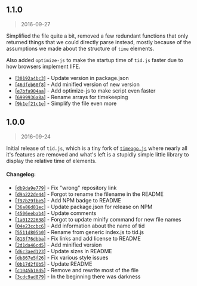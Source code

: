 <a name="1.1.0"></a>
## 1.1.0
> 2016-09-27

Simplified the file quite a bit, removed a few redundant functions that only
returned things that we could directly parse instead, mostly because of the
assumptions we made about the structure of `time` elements.

Also added `optimize-js` to make the startup time of `tid.js` faster due to how
browsers implement IIFE.

* [[`30192a4bc3`](https://github.com/sondr3/tid.js/commit/30192a4bc3)] - Update version in package.json
* [[`46dfeb60f8`](https://github.com/sondr3/tid.js/commit/46dfeb60f8)] - Add minified version of new version
* [[`e7bfa904aa`](https://github.com/sondr3/tid.js/commit/e7bfa904aa)] - Add optimize-js to make script even faster
* [[`6999936a8a`](https://github.com/sondr3/tid.js/commit/6999936a8a)] - Rename arrays for timekeeping
* [[`9b1ef21c1e`](https://github.com/sondr3/tid.js/commit/9b1ef21c1e)] - Simplify the file even more

<a name="1.0.0"></a>
## 1.0.0
> 2016-09-24

Initial release of `tid.js`, which is a tiny fork of
[`timeago.js`](https://github.com/hustcc/timeago.js) where nearly all it's
features are removed and what's left is a stupidly simple little library to
display the relative time of <time> elements.

#### Changelog:
* [[`db9da9e779`](https://github.com/sondr3/tid.js/commit/db9da9e779)] - Fix "wrong" repository link
* [[`d9a222de44`](https://github.com/sondr3/tid.js/commit/d9a222de44)] - Forgot to rename the filename in the README
* [[`f97b29fbe5`](https://github.com/sondr3/tid.js/commit/f97b29fbe5)] - Add NPM badge to README
* [[`36a86d81ec`](https://github.com/sondr3/tid.js/commit/36a86d81ec)] - Update package.json for release on NPM
* [[`4506eebab4`](https://github.com/sondr3/tid.js/commit/4506eebab4)] - Update comments
* [[`1a01222638`](https://github.com/sondr3/tid.js/commit/1a01222638)] - Forgot to update minify command for new file names
* [[`04e23ccbc6`](https://github.com/sondr3/tid.js/commit/04e23ccbc6)] - Add information about the name of tid
* [[`5511d805b0`](https://github.com/sondr3/tid.js/commit/5511d805b0)] - Rename from generic index.js to tid.js
* [[`818f76dbba`](https://github.com/sondr3/tid.js/commit/818f76dbba)] - Fix links and add license to README
* [[`2d1da46cd5`](https://github.com/sondr3/tid.js/commit/2d1da46cd5)] - Add minified version
* [[`d6c3aed123`](https://github.com/sondr3/tid.js/commit/d6c3aed123)] - Update sizes in README
* [[`db867e5f26`](https://github.com/sondr3/tid.js/commit/db867e5f26)] - Fix various style issues
* [[`0b17d2f0b5`](https://github.com/sondr3/tid.js/commit/0b17d2f0b5)] - Update README
* [[`c1045b18d5`](https://github.com/sondr3/tid.js/commit/c1045b18d5)] - Remove and rewrite most of the file
* [[`3cdc9ad879`](https://github.com/sondr3/tid.js/commit/3cdc9ad879)] - In the beginning there was darkness
